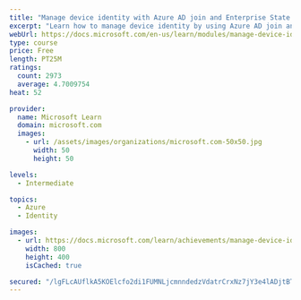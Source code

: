 ```yaml
---
title: "Manage device identity with Azure AD join and Enterprise State Roaming"
excerpt: "Learn how to manage device identity by using Azure AD join and Enterprise State Roaming."
webUrl: https://docs.microsoft.com/en-us/learn/modules/manage-device-identity-ad-join/
type: course
price: Free
length: PT25M
ratings:
  count: 2973
  average: 4.7009754
heat: 52

provider:
  name: Microsoft Learn
  domain: microsoft.com
  images:
    - url: /assets/images/organizations/microsoft.com-50x50.jpg
      width: 50
      height: 50

levels:
  - Intermediate

topics:
  - Azure
  - Identity

images:
  - url: https://docs.microsoft.com/learn/achievements/manage-device-identity-ad-join-social.png
    width: 800
    height: 400
    isCached: true

secured: "/lgFLcAUflkA5KOElcfo2di1FUMNLjcmnndedzVdatrCrxNz7jY3e4lADjtBTy8Q5ReWXgKz2RiDL9fa2w1/opC46nhx2C4lVoSPsMnvLu41fSNCEyMJzVza5aBF0o9eXYrLJpDKYC/j6R81iWA0NeqcSWxJGxdHE78pGRcAyslVQgfqZwP4FFzqbtwTPTsCGdbUzCaW63oFzVxOmkeLWRNhmEh79Fcp53qvcGEF7SiT7qosPS0NpcwdDtOTEqoAxE4+s+mWoRpDW8XBNxB9IrEOu3ypB/VTkXRf1Uhd7nKhfr68K1p320o7eiq/kjRQha5t0O5XK58aNmVGajtfqVo4+J+R6XS+5kEG+QuP21YDw/CupNxXSxfzYItVeOC28Q4MW7AnsWlVt8QxjwTJb5rku5OQpS0D4n42b/hSGLo=;t6ExTNiKaiOXas+TgBl9+g=="
---
```


